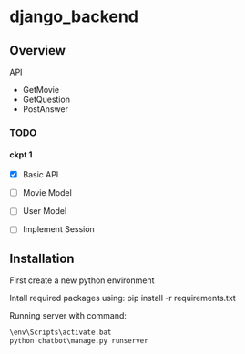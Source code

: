 # django_backend


## Overview

API
+ GetMovie
+ GetQuestion
+ PostAnswer


### TODO

#### ckpt 1
+ [x] Basic API
+ [ ] Movie Model
+ [ ] User Model
+ [ ] Implement Session



## Installation

First create a new python environment

Intall required packages using:
pip install -r requirements.txt

Running server with command: 
```bat
\env\Scripts\activate.bat
python chatbot\manage.py runserver
```

